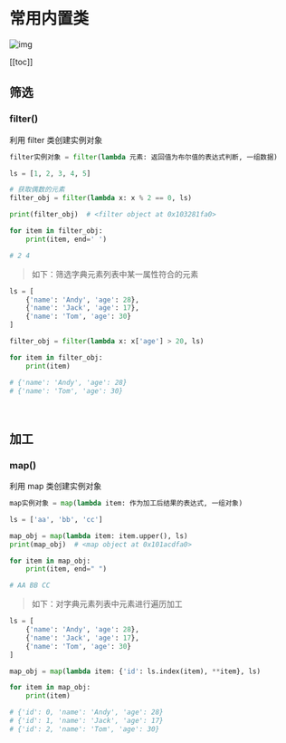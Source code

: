 # 常用内置类

![img](https://www.python.jp/pages/python_logo2.png)

[[toc]]

## 筛选

### filter()

利用 filter 类创建实例对象

```python
filter实例对象 = filter(lambda 元素: 返回值为布尔值的表达式判断, 一组数据)
```

```python
ls = [1, 2, 3, 4, 5]

# 获取偶数的元素
filter_obj = filter(lambda x: x % 2 == 0, ls)

print(filter_obj)  # <filter object at 0x103281fa0>

for item in filter_obj:
    print(item, end=' ')

# 2 4
```

> 如下：筛选字典元素列表中某一属性符合的元素

```python
ls = [
    {'name': 'Andy', 'age': 28},
    {'name': 'Jack', 'age': 17},
    {'name': 'Tom', 'age': 30}
]

filter_obj = filter(lambda x: x['age'] > 20, ls)

for item in filter_obj:
    print(item)

# {'name': 'Andy', 'age': 28}
# {'name': 'Tom', 'age': 30}
```

<br/>

## 加工

### map()

利用 map 类创建实例对象

```python
map实例对象 = map(lambda item: 作为加工后结果的表达式, 一组对象)
```

```python
ls = ['aa', 'bb', 'cc']

map_obj = map(lambda item: item.upper(), ls)
print(map_obj)  # <map object at 0x101acdfa0>

for item in map_obj:
    print(item, end=" ")

# AA BB CC
```

> 如下：对字典元素列表中元素进行遍历加工

```python
ls = [
    {'name': 'Andy', 'age': 28},
    {'name': 'Jack', 'age': 17},
    {'name': 'Tom', 'age': 30}
]

map_obj = map(lambda item: {'id': ls.index(item), **item}, ls)

for item in map_obj:
    print(item)

# {'id': 0, 'name': 'Andy', 'age': 28}
# {'id': 1, 'name': 'Jack', 'age': 17}
# {'id': 2, 'name': 'Tom', 'age': 30}
```
